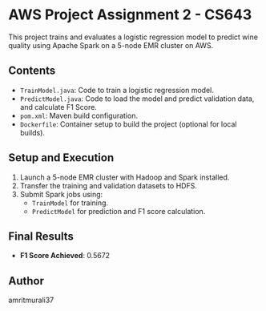 # AWS Project Assignment 2 - CS643

This project trains and evaluates a logistic regression model to predict wine quality using Apache Spark on a 5-node EMR cluster on AWS.

## Contents
- `TrainModel.java`: Code to train a logistic regression model.
- `PredictModel.java`: Code to load the model and predict validation data, and calculate F1 Score.
- `pom.xml`: Maven build configuration.
- `Dockerfile`: Container setup to build the project (optional for local builds).

## Setup and Execution
1. Launch a 5-node EMR cluster with Hadoop and Spark installed.
2. Transfer the training and validation datasets to HDFS.
3. Submit Spark jobs using:
   - `TrainModel` for training.
   - `PredictModel` for prediction and F1 score calculation.

## Final Results
- **F1 Score Achieved**: 0.5672

## Author
amritmurali37
